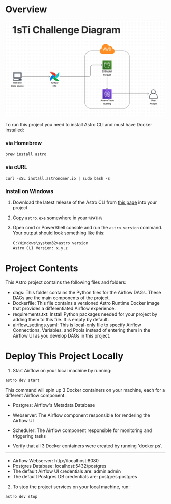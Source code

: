 # Overview

![](./public/Screen%20Shot%202022-08-12%20at%2012.39.28%20PM.png)

To run this project you need to install Astro CLI and must have Docker installed:

### via Homebrew

```
brew install astro
```

### via cURL

```
curl -sSL install.astronomer.io | sudo bash -s
```

### Install on Windows

1. Download the latest release of the Astro CLI from [this page](https://github.com/astronomer/astro-cli/releases/) into your project
2. Copy `astro.exe` somewhere in your `%PATH%`
3. Open cmd or PowerShell console and run the `astro version` command. Your output should look something like this:

   ```
   C:\Windows\system32>astro version
   Astro CLI Version: x.y.z
   ```

# Project Contents

This Astro project contains the following files and folders:

- dags: This folder contains the Python files for the Airflow DAGs. These DAGs are the main components of the project.
- Dockerfile: This file contains a versioned Astro Runtime Docker image that provides a differentiated Airflow experience.
- requirements.txt: Install Python packages needed for your project by adding them to this file. It is empty by default.
- airflow_settings.yaml: This is local-only file to specify Airflow Connections, Variables, and Pools instead of entering them in the Airflow UI as you develop DAGs in this project.

# Deploy This Project Locally

1. Start Airflow on your local machine by running:

```
astro dev start
```

This command will spin up 3 Docker containers on your machine, each for a different Airflow component:

- Postgres: Airflow's Metadata Database
- Webserver: The Airflow component responsible for rendering the Airflow UI
- Scheduler: The Airflow component responsible for monitoring and triggering tasks

- Verify that all 3 Docker containers were created by running 'docker ps'.

---

- Airflow Webserver: http://localhost:8080
- Postgres Database: localhost:5432/postgres
- The default Airflow UI credentials are: admin:admin
- The default Postgres DB credentials are: postgres:postgres

2. To stop the project services on your local machine, run:

```
astro dev stop
```
